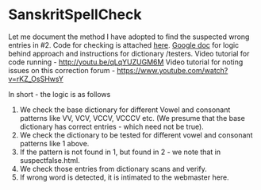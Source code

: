 SanskritSpellCheck
==================

Let me document the method I have adopted to find the suspected wrong entries in #2. 
Code for checking is attached <a href="https://github.com/drdhaval2785/SanskritSpellCheck">here</a>. 
<a href="https://docs.google.com/document/d/1G4HoDz9nuj2GPeHQopNVSnDEGrnXtoAuXFugj4sQHZg/edit?usp=sharing">Google doc</a> for logic behind approach and instructions for dictionary /testers.
Video tutorial for code running - http://youtu.be/qLqYUZUGM6M
Video tutorial for noting issues on this correction forum - https://www.youtube.com/watch?v=rKZ_OsSHwsY

In short - the logic is as follows
1. We check the base dictionary for different Vowel and consonant patterns like VV, VCV, VCCV, VCCCV etc. (We presume that the base dictionary has correct entries - which need not be true).
2. We check the dictionary to be tested for different vowel and consonant patterns like 1 above.
3. If the pattern is not found in 1, but found in 2 - we note that in suspectfalse.html.
4. We check those entries from dictionary scans and verify.
5. If wrong word is detected, it is intimated to the webmaster here.

